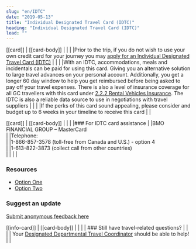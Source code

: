 ```yaml
---
slug: "en/IDTC"
date: "2019-05-13"
title: "Individual Designated Travel Card (IDTC)"
heading: "Individual Designated Travel Card (IDTC)"
lead: ""
---
```


<article class="content-left col-xs-12 col-sm-12 col-md-8">

[[card]]
| [[card-body]]
| |
| |Prior to the trip, if you do not wish to use your own credit card for your journey you may [apply for an Individual Designated Travel Card (IDTC)](https://isuite6.hrgworldwide.com/gcportal/en-ca/travelcard/applyforanidtc.aspx)
| |
| |With an IDTC, accommodations, meals and incidentals can be paid for using this card. Giving you an alternative solution to large travel advances on your personal account. Additionally, you get a longer 60 day window to help you get reimbursed before being asked to pay off your travel expenses. There is also a level of insurance coverage for all GC travellers with this card under [2.2.2 Rental Vehicles Insurance](https://www.njc-cnm.gc.ca/directive/d10/v238/en?print). The IDTC is also a reliable data source to use in negotiations with travel suppliers
| |
| |​If the perks of this card sound appealing, please consider and budget up to 6 weeks in your timeline to receive this card
| |

[[card]]
| [[card-body]]
| |
| |### For IDTC card assistance
| |BMO FINANCIAL GROUP – MasterCard  
| |Telephone:  
| |1-866-857-3578 (toll-free from Canada and U.S.) - option 4  
| |1-613-822-3873 (collect call from other countries)  
| |
| |

</article>

<section class="content-right col-xs-6 col-md-4" id="sidebar">

### Resources
* [Option One](/)
* [Option Two](/)

### Suggest an update
[Submit anonymous feedback here](https://docs.google.com/forms/d/e/1FAIpQLSf9y3VY3ADLpQ4kQLGvOo4cIdEEi5Hs3en-0lWRc4wQeTRheg/viewform)

[[info-card]]
| [[card-body]]
| |
| | ### Still have travel-related questions?
| |
| | Your [Designated Departmental Travel Coordinator](https://www.tbs-sct.gc.ca/ap/list-liste/dtc-cmv-eng.asp) should be able to help!
| |

</section>